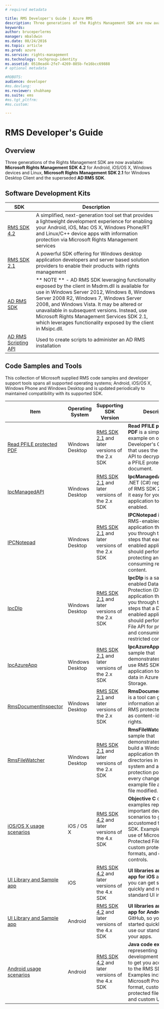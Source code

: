 ```yaml
---
# required metadata

title: RMS Developer's Guide | Azure RMS
description: Three generations of the Rights Management SDK are now available.
keywords:
author: bruceperlerms
manager: mbaldwin
ms.date: 08/24/2016
ms.topic: article
ms.prod: azure
ms.service: rights-management
ms.technology: techgroup-identity
ms.assetid: 0510ead4-2fe7-4269-885b-fe16bcc69888
# optional metadata

#ROBOTS:
audience: developer
#ms.devlang:
ms.reviewer: shubhamp
ms.suite: ems
#ms.tgt_pltfrm:
#ms.custom:

---
```


# RMS Developer's Guide

## Overview ##
Three generations of the Rights Management SDK are now available: **Microsoft Rights Management SDK 4.2** for Android, iOS/OS X, Windows devices and Linux, **Microsoft Rights Management SDK 2.1** for Windows Desktop Client and the superseded **AD RMS SDK**.

## Software Development Kits ##
| SDK | Description |
|------|---------|
| [RMS SDK 4.2](active-directory-rights-management-services-multi-platform-thin-client-sdk-portal.md) | A simplified, next-generation tool set that provides a lightweight development experience for enabling your Android, iOS, Mac OS X, Windows Phone/RT and Linux/C++ device apps with information protection via Microsoft Rights Management services |
| [RMS SDK 2.1](microsoft-information-protection-and-control-client-portal.md) | A powerful SDK offering for Windows desktop application developers and server based solution providers to enable their products with rights management|
|[AD RMS SDK]()|** NOTE ** - AD RMS SDK leveraging functionality exposed by the client in Msdrm.dll is available for use in Windows Server 2012, Windows 8, Windows Server 2008 R2, Windows 7, Windows Server 2008, and Windows Vista. It may be altered or unavailable in subsequent versions. Instead, use Microsoft Rights Management Services SDK 2.1, which leverages functionality exposed by the client in Msipc.dll.|
|[AD RMS Scripting API]()| Used to create scripts to administer an AD RMS installation|

## Code Samples and Tools ##
This collection of Microsoft supplied RMS code samples and developer support tools spans all supported operating systems; Android, iOS/OS X, Windows Phone and Windows Desktop and is updated periodically to maintained compatibility with its supported SDK.

| Item | Operating System | Supporting SDK Version | Description |
|------|------------------|------------------------|-------------|
| [Read PFILE protected PDF](https://blogs.msdn.microsoft.com/rms/2015/11/09/reading-a-pfile-protected-pdf/) | Windows Desktop| [RMS SDK 2.1](microsoft-information-protection-and-control-client-portal.md) and later versions of the 2.x SDK | **Read PFILE protected PDF** is a simple code example on our RMS Developer's Corner blog that uses the MSIPC File API to decrypt and open a PFILE protected PDF document.|
| [IpcManagedAPI](https://github.com/Azure-Samples/active-directory-dotnet-rms) | Windows Desktop | [RMS SDK 2.1](microsoft-information-protection-and-control-client-portal.md) and later versions of the 2.x SDK | **IpcManagedAPI** is a .NET (C#) representation of RMS SDK 2.1 to make it easy for your managed application to be RMS-enabled.|
| [IPCNotepad](https://code.msdn.microsoft.com/ipcnotepad-sample-f67dae80) | Windows Desktop | [RMS SDK 2.1](microsoft-information-protection-and-control-client-portal.md) and later versions of the 2.x SDK| **IPCNotepad** is a sample RMS-enabled application that takes you through the basic steps that each RMS-enabled application should perform when protecting and consuming restricted content.|
| [IpcDlp](https://github.com/Azure-Samples/active-directory-dotnet-rms)|Windows Desktop|[RMS SDK 2.1](microsoft-information-protection-and-control-client-portal.md) and later versions of the 2.x SDK|**IpcDlp** is a sample RMS-enabled Data Leak Protection (DLP) application that takes you through the basic steps that a DLP RMS-enabled application should perform by using File API for protecting and consuming restricted content.|
| [IpcAzureApp](https://github.com/Azure-Samples/active-directory-dotnet-rms) | Windows Desktop|[RMS SDK 2.1](microsoft-information-protection-and-control-client-portal.md) and later versions of the 2.x SDK|**IpcAzureApp** is a sample that demonstrates how to use RMS SDK in Azure application to protect data in Azure Blob Storage.|
| [RmsDocumentInspector](https://github.com/Azure-Samples/active-directory-dotnet-rms) | Windows Desktop|[RMS SDK 2.1](microsoft-information-protection-and-control-client-portal.md) and later versions of the 2.x SDK|**RmsDocumentInspector** is a tool can give information about any RMS protected file such as content-id or user rights.|
| [RmsFileWatcher](https://github.com/Azure-Samples/active-directory-dotnet-rms) | Windows Desktop|[RMS SDK 2.1](microsoft-information-protection-and-control-client-portal.md) and later versions of the 2.x SDK|**RmsFileWatcher** is a sample that demonstrates how to build a Windows application that watches directories in the file system and applies RMS protection policies on every change, for example file added or file modified.|
| [iOS/OS X usage scenarios](https://msdn.microsoft.com/library/dn758307(v=vs.85).aspx) |iOS / OS X|[RMS SDK 4.2](active-directory-rights-management-services-multi-platform-thin-client-sdk-portal.md) and later versions of the 4.x SDK|**Objective C**  code examples representing important development scenarios to get you accustomed to the RMS SDK. Examples include use of Microsoft Protected File format, custom protected file formats, and custom UI controls.|
| [UI Library and Sample app](https://github.com/AzureAD/rms-sdk-ui-for-ios) |iOS|[RMS SDK 4.2](active-directory-rights-management-services-multi-platform-thin-client-sdk-portal.md) and later versions of the 4.x SDK|**UI libraries and sample app for iOS** at GitHub, so you can get started quickly and re-use our standard UI in your apps.|
| [UI Library and Sample app](https://github.com/AzureAD/rms-sdk-ui-for-android) |Android|[RMS SDK 4.2](active-directory-rights-management-services-multi-platform-thin-client-sdk-portal.md) and later versions of the 4.x SDK|**UI libraries and sample app for Android** at GitHub, so you can get started quickly and re-use our standard UI in your apps.|
| [Android usage scenarios](https://msdn.microsoft.com/en-us/library/dn758246(v=vs.85).aspx) |Android|[RMS SDK 4.2](active-directory-rights-management-services-multi-platform-thin-client-sdk-portal.md) and later versions of the 4.x SDK|**Java code examples** representing important development scenarios to get you accustomed to the RMS SDK. Examples include use of Microsoft Protected File format, custom protected file formats, and custom UI controls.|
